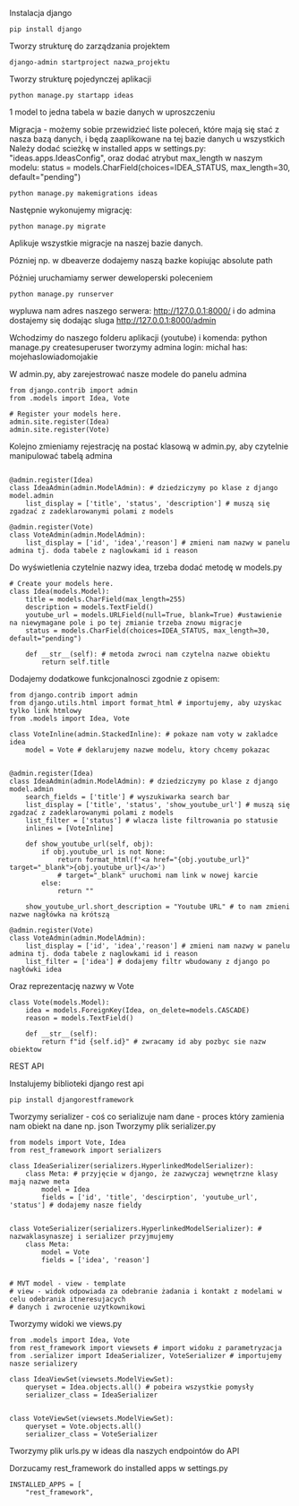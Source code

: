 Instalacja django

```commandline
pip install django
```

Tworzy strukturę do zarządzania projektem
```
django-admin startproject nazwa_projektu
```

Tworzy strukturę pojedynczej aplikacji
```commandline
python manage.py startapp ideas
```

1 model to jedna tabela w bazie danych w uproszczeniu

Migracja - możemy sobie przewidzieć liste poleceń, które mają się stać z nasza bazą danych, i będą zaaplikowane na tej bazie danych u wszystkich
Należy dodać scieżkę w installed apps w settings.py: "ideas.apps.IdeasConfig",
oraz dodać atrybut max_length w naszym modelu: status = models.CharField(choices=IDEA_STATUS, max_length=30, default="pending")
```commandline
python manage.py makemigrations ideas
```
Następnie wykonujemy migrację:
```commandline
python manage.py migrate
```
Aplikuje wszystkie migracje na naszej bazie danych.

Pózniej np. w dbeaverze dodajemy naszą bazke kopiując absolute path

Póżniej uruchamiamy serwer deweloperski poleceniem
```commandline
python manage.py runserver
```

wypluwa nam adres naszego serwera: http://127.0.0.1:8000/
i do admina dostajemy się dodając sluga http://127.0.0.1:8000/admin

Wchodzimy do naszego folderu aplikacji (youtube) i komenda: python manage.py createsuperuser
tworzymy admina
login: michal
has: mojehaslowiadomojakie

W admin.py, aby zarejestrować nasze modele do panelu admina
```commandline
from django.contrib import admin
from .models import Idea, Vote

# Register your models here.
admin.site.register(Idea)
admin.site.register(Vote)
```

Kolejno zmieniamy rejestrację na postać klasową w admin.py, aby czytelnie manipulować tabelą admina

```commandline

@admin.register(Idea)
class IdeaAdmin(admin.ModelAdmin): # dziedziczymy po klase z django model.admin
    list_display = ['title', 'status', 'description'] # muszą się zgadzać z zadeklarowanymi polami z models

@admin.register(Vote)
class VoteAdmin(admin.ModelAdmin):
    list_display = ['id', 'idea','reason'] # zmieni nam nazwy w panelu admina tj. doda tabele z naglowkami id i reason
```

Do wyświetlenia czytelnie nazwy idea, trzeba dodać metodę w models.py
```commandline
# Create your models here.
class Idea(models.Model):
    title = models.CharField(max_length=255)
    description = models.TextField()
    youtube_url = models.URLField(null=True, blank=True) #ustawienie na niewymagane pole i po tej zmianie trzeba znowu migracje
    status = models.CharField(choices=IDEA_STATUS, max_length=30, default="pending")

    def __str__(self): # metoda zwroci nam czytelna nazwe obiektu
        return self.title

```

Dodajemy dodatkowe funkcjonalnosci zgodnie z opisem:
```commandline
from django.contrib import admin
from django.utils.html import format_html # importujemy, aby uzyskac tylko link htmlowy
from .models import Idea, Vote

class VoteInline(admin.StackedInline): # pokaze nam voty w zakladce idea
    model = Vote # deklarujemy nazwe modelu, ktory chcemy pokazac


@admin.register(Idea)
class IdeaAdmin(admin.ModelAdmin): # dziedziczymy po klase z django model.admin
    search_fields = ['title'] # wyszukiwarka search bar
    list_display = ['title', 'status', 'show_youtube_url'] # muszą się zgadzać z zadeklarowanymi polami z models
    list_filter = ['status'] # wlacza liste filtrowania po statusie
    inlines = [VoteInline]

    def show_youtube_url(self, obj):
        if obj.youtube_url is not None:
            return format_html(f'<a href="{obj.youtube_url}" target="_blank">{obj.youtube_url}</a>')
            # target="_blank" uruchomi nam link w nowej karcie
        else:
            return ""

    show_youtube_url.short_description = "Youtube URL" # to nam zmieni nazwe nagłówka na krótszą

@admin.register(Vote)
class VoteAdmin(admin.ModelAdmin):
    list_display = ['id', 'idea','reason'] # zmieni nam nazwy w panelu admina tj. doda tabele z naglowkami id i reason
    list_filter = ['idea'] # dodajemy filtr wbudowany z django po nagłówki idea
```

Oraz reprezentację nazwy w Vote
```commandline
class Vote(models.Model):
    idea = models.ForeignKey(Idea, on_delete=models.CASCADE)
    reason = models.TextField()

    def __str__(self):
        return f"id {self.id}" # zwracamy id aby pozbyc sie nazw obiektow
```

REST API

Instalujemy biblioteki django rest api
```commandline
pip install djangorestframework
```

Tworzymy serializer - coś co serializuje nam dane - proces który zamienia nam obiekt na dane np. json
Tworzymy plik serializer.py

```commandline
from models import Vote, Idea
from rest_framework import serializers

class IdeaSerializer(serializers.HyperlinkedModelSerializer):
    class Meta: # przyjęcie w django, że zazwyczaj wewnętrzne klasy mają nazwe meta
        model = Idea
        fields = ['id', 'title', 'descirption', 'youtube_url', 'status'] # dodajemy nasze fieldy


class VoteSerializer(serializers.HyperlinkedModelSerializer): # nazwaklasynaszej i serializer przyjmujemy
    class Meta:
        model = Vote
        fields = ['idea', 'reason']


# MVT model - view - template
# view - widok odpowiada za odebranie żadania i kontakt z modelami w celu odebrania itneresujacych
# danych i zwrocenie uzytkownikowi
```

Tworzymy widoki we views.py

```commandline
from .models import Idea, Vote
from rest_framework import viewsets # import widoku z parametryzacja
from .serializer import IdeaSerializer, VoteSerializer # importujemy nasze serializery

class IdeaViewSet(viewsets.ModelViewSet):
    queryset = Idea.objects.all() # pobeira wszystkie pomysły
    serializer_class = IdeaSerializer


class VoteViewSet(viewsets.ModelViewSet):
    queryset = Vote.objects.all()
    serializer_class = VoteSerializer
```

Tworzymy plik urls.py w ideas dla naszych endpointów do API


Dorzucamy rest_framework do installed apps w settings.py
```commandline
INSTALLED_APPS = [
    "rest_framework",
```